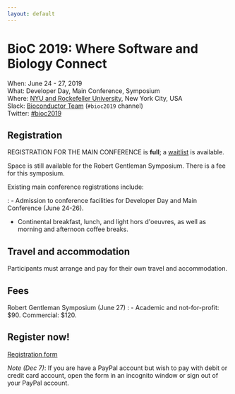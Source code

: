 ```yaml
---
layout: default
---
```

# BioC 2019: Where Software and Biology Connect

When: June 24 - 27, 2019<br />
What: Developer Day, Main Conference, Symposium<br />
Where: [NYU and Rockefeller University][venue], New York City, USA<br />
Slack: [Bioconductor Team][] (`#bioc2019` channel)<br />
Twitter: [#bioc2019][tweet]<br />

[tweet]: https://twitter.com/hashtag/bioc2019?f=tweets
[venue]: ./travel-accommodations
[Bioconductor Team]: https://bioc-community.herokuapp.com/

## Registration

REGISTRATION FOR THE MAIN CONFERENCE is **full**; a [waitlist][] is
available.

Space is still available for the Robert Gentleman Symposium. There is
a fee for this symposium.

Existing main conference registrations include:

: - Admission to conference facilities for Developer Day and Main
    Conference (June 24-26).
  - Continental breakfast, lunch, and light hors d'oeuvres, as well as
    morning and afternoon coffee breaks.

[waitlist]: https://forms.gle/y7v53HPbw5cfHt556

## Travel and accommodation

Participants must arrange and pay for their own travel and
accommodation. 

## Fees

Robert Gentleman Symposium (June 27)
: - Academic and not-for-profit: $90. Commercial: $120.

## Register now!

[Registration form](https://form.jotform.com/bioconductor/bioc2019-registration)

*Note (Dec 7)*: If you are have a PayPal account but wish to pay with
debit or credit card account, open the form in an incognito window or
sign out of your PayPal account.
